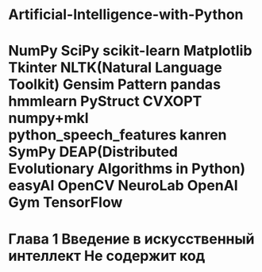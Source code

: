 # Artificial-Intelligence-with-Python

# NumPy SciPy scikit-learn Matplotlib Tkinter NLTK(Natural Language Toolkit) Gensim Pattern pandas hmmlearn PyStruct CVXOPT numpy+mkl python_speech_features kanren SymPy DEAP(Distributed Evolutionary Algorithms in Python) easyAI OpenCV NeuroLab OpenAI Gym TensorFlow

# Глава 1 Введение в искусственный интеллект Не содержит код
